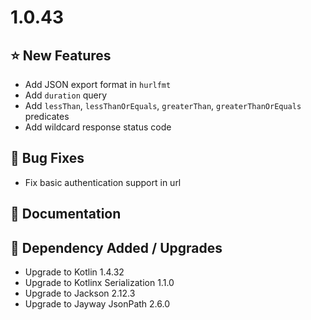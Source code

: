 # 1.0.43

## ⭐ New Features

- Add JSON export format in `hurlfmt`
- Add `duration` query
- Add `lessThan`, `lessThanOrEquals`, `greaterThan`, `greaterThanOrEquals` predicates
- Add wildcard response status code

## 🐞 Bug Fixes

- Fix basic authentication support in url

## 📔 Documentation

## 🔨 Dependency Added / Upgrades

- Upgrade to Kotlin 1.4.32
- Upgrade to Kotlinx Serialization 1.1.0
- Upgrade to Jackson 2.12.3
- Upgrade to Jayway JsonPath 2.6.0

